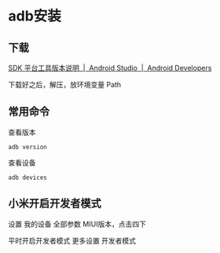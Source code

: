 # adb安装
## 下载
[SDK 平台工具版本说明  |  Android Studio  |  Android Developers](https://developer.android.google.cn/tools/releases/platform-tools?hl=zh-cn)

下载好之后，解压，放环境变量 Path

## 常用命令

查看版本
```
adb version
```

查看设备
```
adb devices
```


## 小米开启开发者模式
设置
我的设备
全部参数
MIUI版本，点击四下


平时开启开发者模式
更多设置
开发者模式

